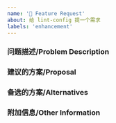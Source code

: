 ```yaml
---
name: '🚀 Feature Request'
about: 给 lint-config 提一个需求
labels: 'enhancement'
---
```


### 问题描述/Problem Description

<!--
  您提交的需求是否与缺陷相关？请简要地说明问题是什么。
  Is the requirement you submitted related to the defect? Please briefly state what the problem is.
-->

### 建议的方案/Proposal

<!--
  以简洁明了的方式描述您想要的解决方案。
  Describe the solution you want in a concise way.
-->

### 备选的方案/Alternatives

<!--
  对您考虑过的任何替代解决方案或功能的清晰描述。
  A clear description of any alternative solutions or features you have considered.
-->

### 附加信息/Other Information

<!--
  在此处添加有关该需求的任何其他上下文。
  Add any other context here about the requirement.
-->
